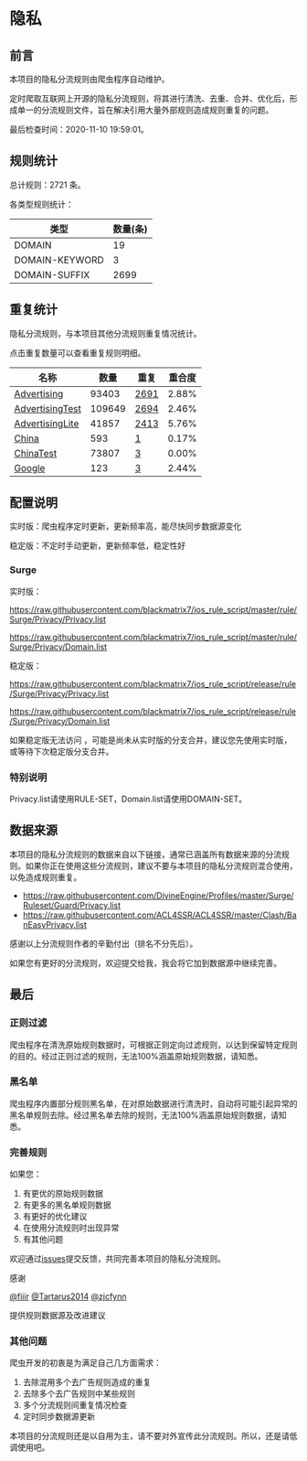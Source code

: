 # 隐私

## 前言

本项目的隐私分流规则由爬虫程序自动维护。

定时爬取互联网上开源的隐私分流规则，将其进行清洗、去重、合并、优化后，形成单一的分流规则文件，旨在解决引用大量外部规则造成规则重复的问题。



最后检查时间：2020-11-10 19:59:01。

## 规则统计

总计规则：2721 条。

各类型规则统计：

| 类型 | 数量(条) |
| ---- | ---- |
| DOMAIN | 19 |
| DOMAIN-KEYWORD | 3 |
| DOMAIN-SUFFIX | 2699 |
## 重复统计

隐私分流规则，与本项目其他分流规则重复情况统计。

点击重复数量可以查看重复规则明细。

| 名称 | 数量 | 重复 | 重合度 |
| ---- | ---- | ---- | ------ |
|  [Advertising](https://github.com/blackmatrix7/ios_rule_script/tree/master/rule/Surge/Advertising)    | 93403   | [2691](https://github.com/blackmatrix7/ios_rule_script/tree/master/rule/Surge/Privacy/Repeat/Advertising.list)   |   2.88%  |
|  [AdvertisingTest](https://github.com/blackmatrix7/ios_rule_script/tree/master/rule/Surge/AdvertisingTest)    | 109649   | [2694](https://github.com/blackmatrix7/ios_rule_script/tree/master/rule/Surge/Privacy/Repeat/AdvertisingTest.list)   |   2.46%  |
|  [AdvertisingLite](https://github.com/blackmatrix7/ios_rule_script/tree/master/rule/Surge/AdvertisingLite)    | 41857   | [2413](https://github.com/blackmatrix7/ios_rule_script/tree/master/rule/Surge/Privacy/Repeat/AdvertisingLite.list)   |   5.76%  |
|  [China](https://github.com/blackmatrix7/ios_rule_script/tree/master/rule/Surge/China)    | 593   | [1](https://github.com/blackmatrix7/ios_rule_script/tree/master/rule/Surge/Privacy/Repeat/China.list)   |   0.17%  |
|  [ChinaTest](https://github.com/blackmatrix7/ios_rule_script/tree/master/rule/Surge/ChinaTest)    | 73807   | [3](https://github.com/blackmatrix7/ios_rule_script/tree/master/rule/Surge/Privacy/Repeat/ChinaTest.list)   |   0.00%  |
|  [Google](https://github.com/blackmatrix7/ios_rule_script/tree/master/rule/Surge/Google)    | 123   | [3](https://github.com/blackmatrix7/ios_rule_script/tree/master/rule/Surge/Privacy/Repeat/Google.list)   |   2.44%  |
## 配置说明

实时版：爬虫程序定时更新，更新频率高，能尽快同步数据源变化

稳定版：不定时手动更新，更新频率低，稳定性好

### Surge 
实时版：

https://raw.githubusercontent.com/blackmatrix7/ios_rule_script/master/rule/Surge/Privacy/Privacy.list

https://raw.githubusercontent.com/blackmatrix7/ios_rule_script/master/rule/Surge/Privacy/Domain.list

稳定版：

https://raw.githubusercontent.com/blackmatrix7/ios_rule_script/release/rule/Surge/Privacy/Privacy.list

https://raw.githubusercontent.com/blackmatrix7/ios_rule_script/release/rule/Surge/Privacy/Domain.list

如果稳定版无法访问 ，可能是尚未从实时版的分支合并，建议您先使用实时版，或等待下次稳定版分支合并。

### 特别说明

Privacy.list请使用RULE-SET，Domain.list请使用DOMAIN-SET。

## 数据来源

本项目的隐私分流规则的数据来自以下链接，通常已涵盖所有数据来源的分流规则。如果你正在使用这些分流规则，建议不要与本项目的隐私分流规则混合使用，以免造成规则重复。

- https://raw.githubusercontent.com/DivineEngine/Profiles/master/Surge/Ruleset/Guard/Privacy.list
- https://raw.githubusercontent.com/ACL4SSR/ACL4SSR/master/Clash/BanEasyPrivacy.list


感谢以上分流规则作者的辛勤付出（排名不分先后）。

如果您有更好的分流规则，欢迎提交给我，我会将它加到数据源中继续完善。

## 最后

### 正则过滤

爬虫程序在清洗原始规则数据时，可根据正则定向过滤规则，以达到保留特定规则的目的。经过正则过滤的规则，无法100%涵盖原始规则数据，请知悉。

### 黑名单

爬虫程序内置部分规则黑名单，在对原始数据进行清洗时，自动将可能引起异常的黑名单规则去除。经过黑名单去除的规则，无法100%涵盖原始规则数据，请知悉。

### 完善规则

如果您：

1. 有更优的原始规则数据
2. 有更多的黑名单规则数据
3. 有更好的优化建议
4. 在使用分流规则时出现异常
5. 有其他问题

欢迎通过[issues](https://github.com/blackmatrix7/ios_rule_script/issues/new)提交反馈，共同完善本项目的隐私分流规则。

感谢

[@fiiir](https://github.com/fiiir) [@Tartarus2014](https://github.com/Tartarus2014) [@zjcfynn](https://github.com/zjcfynn) 

提供规则数据源及改进建议

### 其他问题

爬虫开发的初衷是为满足自己几方面需求：

1. 去除混用多个去广告规则造成的重复
2. 去除多个去广告规则中某些规则
3. 多个分流规则间重复情况检查
4. 定时同步数据源更新

本项目的分流规则还是以自用为主，请不要对外宣传此分流规则。所以，还是请低调使用吧。